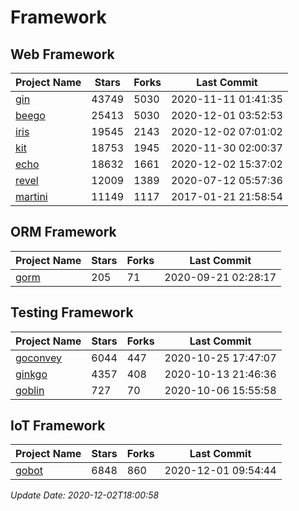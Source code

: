 # Framework

## Web Framework
| Project Name | Stars | Forks | Last Commit |
| ------------ | ----- | ----- | ----------- |
| [gin](https://github.com/gin-gonic/gin) | 43749 | 5030 | 2020-11-11 01:41:35 |
| [beego](https://github.com/astaxie/beego) | 25413 | 5030 | 2020-12-01 03:52:53 |
| [iris](https://github.com/kataras/iris) | 19545 | 2143 | 2020-12-02 07:01:02 |
| [kit](https://github.com/go-kit/kit) | 18753 | 1945 | 2020-11-30 02:00:37 |
| [echo](https://github.com/labstack/echo) | 18632 | 1661 | 2020-12-02 15:37:02 |
| [revel](https://github.com/revel/revel) | 12009 | 1389 | 2020-07-12 05:57:36 |
| [martini](https://github.com/go-martini/martini) | 11149 | 1117 | 2017-01-21 21:58:54 |

## ORM Framework
| Project Name | Stars | Forks | Last Commit |
| ------------ | ----- | ----- | ----------- |
| [gorm](https://github.com/jinzhu/gorm) | 205 | 71 | 2020-09-21 02:28:17 |

## Testing Framework
| Project Name | Stars | Forks | Last Commit |
| ------------ | ----- | ----- | ----------- |
| [goconvey](https://github.com/smartystreets/goconvey) | 6044 | 447 | 2020-10-25 17:47:07 |
| [ginkgo](https://github.com/onsi/ginkgo) | 4357 | 408 | 2020-10-13 21:46:36 |
| [goblin](https://github.com/franela/goblin) | 727 | 70 | 2020-10-06 15:55:58 |

## IoT Framework
| Project Name | Stars | Forks | Last Commit |
| ------------ | ----- | ----- | ----------- |
| [gobot](https://github.com/hybridgroup/gobot) | 6848 | 860 | 2020-12-01 09:54:44 |

*Update Date: 2020-12-02T18:00:58*